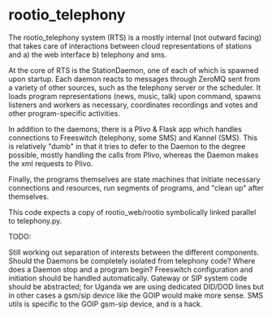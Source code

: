 rootio_telephony
================

The rootio_telephony system (RTS) is a mostly internal (not outward facing) that takes care of interactions between cloud representations of stations and a) the web interface b) telephony and sms.  

At the core of RTS is the StationDaemon, one of each of which is spawned upon startup.  Each daemon reacts to messages through ZeroMQ sent from a variety of other sources, such as the telephony server or the scheduler.  It loads program representations (news, music, talk) upon command, spawns listeners and workers as necessary, coordinates recordings and votes and other program-specific activities.

In addition to the daemons, there is a Plivo & Flask app which handles connections to Freeswitch (telephony, some SMS) and Kannel (SMS).  This is relatively "dumb" in that it tries to defer to the Daemon to the degree possible, mostly handling the calls from Plivo, whereas the Daemon makes the xml requests to Plivo.

Finally, the programs themselves are state machines that initiate necessary connections and resources, run segments of programs, and "clean up" after themselves.  

This code expects a copy of rootio_web/rootio symbolically linked parallel to telephony.py.

TODO:

  Still working out separation of interests between the different components.  Should the Daemons be completely isolated from telephony code?  Where does a Daemon stop and a program begin?
  Freeswitch configuration and initiation should be handled automatically.
  Gateway or SIP system code should be abstracted; for Uganda we are using dedicated DID/DOD lines but in other cases a gsm/sip device like the GOIP would make more sense.
  SMS utils is specific to the GOIP gsm-sip device, and is a hack.

